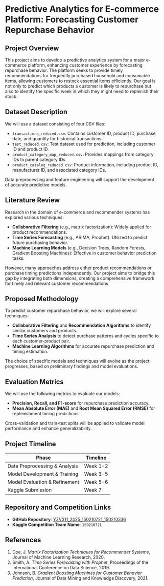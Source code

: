 
# Predictive Analytics for E-commerce Platform: Forecasting Customer Repurchase Behavior

## Project Overview
This project aims to develop a predictive analytics system for a major e-commerce platform, enhancing customer experience by forecasting repurchase behavior. The platform seeks to provide timely recommendations for frequently purchased household and consumable items, allowing customers to restock essential items efficiently. Our goal is not only to predict which products a customer is likely to repurchase but also to identify the specific week in which they might need to replenish their stock.

## Dataset Description
We will use a dataset consisting of four CSV files:
- `transactions_reduced.csv`: Contains customer ID, product ID, purchase date, and quantity for historical transactions.
- `test_reduced.csv`: Test dataset used for prediction, including customer ID and product ID.
- `product_category_map_reduced.csv`: Provides mappings from category IDs to parent category IDs.
- `product_catalog_reduced.csv`: Product information, including product ID, manufacturer ID, and associated category IDs.

Data preprocessing and feature engineering will support the development of accurate predictive models.

## Literature Review
Research in the domain of e-commerce and recommender systems has explored various techniques:
- **Collaborative Filtering** (e.g., matrix factorization): Widely applied for product recommendations.
- **Time Series Forecasting** (e.g., ARIMA, Prophet): Utilized to predict future purchasing behavior.
- **Machine Learning Models** (e.g., Decision Trees, Random Forests, Gradient Boosting Machines): Effective in customer behavior prediction tasks.

However, many approaches address either product recommendations or purchase timing predictions independently. Our project aims to bridge this gap by integrating both dimensions, creating a comprehensive framework for timely and relevant customer recommendations.

## Proposed Methodology
To predict customer repurchase behavior, we will explore several techniques:
- **Collaborative Filtering** and **Recommendation Algorithms** to identify similar customers and products.
- **Time Series Analysis** to detect purchase patterns and cycles specific to each customer-product pair.
- **Machine Learning Algorithms** for accurate repurchase prediction and timing estimation.

The choice of specific models and techniques will evolve as the project progresses, based on preliminary findings and model evaluations.

## Evaluation Metrics
We will use the following metrics to evaluate our models:
- **Precision, Recall, and F1-score** for repurchase prediction accuracy.
- **Mean Absolute Error (MAE)** and **Root Mean Squared Error (RMSE)** for replenishment timing predictions.

Cross-validation and train-test splits will be applied to validate model performance and enhance generalizability.

## Project Timeline
| Phase                          | Timeline                       |
| ------------------------------ | ------------------------------ |
| Data Preprocessing & Analysis  | Week 1-2                       |
| Model Development & Training   | Week 3-5                       |
| Model Evaluation & Refinement  | Week 5-6                       |
| Kaggle Submission              | Week 7                         |


## Repository and Competition Links
- **GitHub Repository**: [YZV311_2425_150210721_150210336](https://github.com/umutcalikkasap/YZV311_2425_150210721)
- **Kaggle Competition Team Name**: `150210721`

## References
1. Doe, J. *Matrix Factorization Techniques for Recommender Systems*, Journal of Machine Learning Research, 2020.
2. Smith, A. *Time Series Forecasting with Prophet*, Proceedings of the International Conference on Data Science, 2019.
3. Johnson, B. *Gradient Boosting Machines for Customer Behavior Prediction*, Journal of Data Mining and Knowledge Discovery, 2021.
